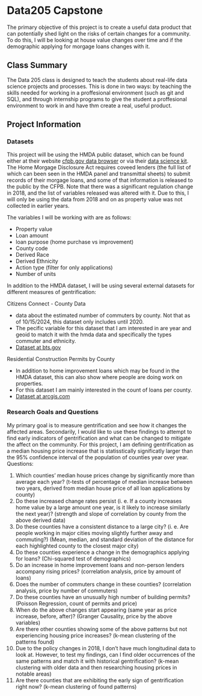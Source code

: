 # Data205 Capstone
The primary objective of this project is to create a useful data product that can potentially shed light on the risks of certain changes for a community. To do this, I will be looking at house value changes over time and if the demographic applying for morgage loans changes with it. 

## Class Summary
The Data 205 class is designed to teach the students about real-life data science projects and processes. This is done in two ways: by teaching the skills needed for working in a proffesional environment (such as git and SQL), and through internship programs to give the student a proffesional environment to work in and have thm create a real, useful product.

## Project Information

### Datasets
This project will be using the HMDA public dataset, which can be found either at their website [cfpb.gov data browser](https://ffiec.cfpb.gov/data-browser/) or via their [data science kit](https://github.com/cfpb/HMDA_Data_Science_Kit). The Home Morgage Disclosure Act requires coveed lenders (the full list of which can been seen in the HMDA panel and transmittal sheets) to submit records of their morgage loans, and some of that information is released to the public by the CFPB. Note that there was a significant regulation change in 2018, and the list of variables released was altered with it. Due to this, I will only be using the data from 2018 and on as property value was not collected in earlier years.

The variables I will be working with are as follows:
- Property value
- Loan amount
- loan purpose (home purchase vs improvement)
- County code
- Derived Race
- Derived Ethnicity
- Action type (filter for only applications)
- Number of units


In addition to the HMDA dataset, I will be using several external datasets for different measures of gentrification:

Citizens Connect - County Data
- data about the estimated number of commuters by county. Not that as of 10/15/2024, this dataset only includes until 2020.
- The pecific variable for this dataset that I am interested in are year and geoid to match it with the hmda data and specifically the types commuter and ethnicity.
- [Dataset at bts.gov](https://data.bts.gov/Research-and-Statistics/Citizen-Connect-County-data-live-/t3kh-5nek/about_data)

Residential Construction Permits by County
- In addition to home improvement loans which may be found in the HMDA dataset, this can also show where people are doing work on properties. 
- For this dataset I am mainly interested in the count of loans per county.
- [Dataset at arcgis.com](https://hudgis-hud.opendata.arcgis.com/datasets/HUD::residential-construction-permits-by-county/about)

### Research Goals and Questions
My primary goal is to measure gentrification and see how it changes the affected areas. Secondarily, I would like to use these findings to attempt to find early indicators of gentrification and what can be changed to mitigate the affect on the community. For this project, I am defining gentrification as a median housing price increase that is statisstically significatly larger than the 95% confidence interval of the population of counties year over year.
Questions:
1.	Which counties’ median house prices change by significantly more than average each year? (t-tests of percentage of median increase between two years, derived from median house price of all loan applications by county)
2.	Do these increased change rates persist (i. e. If a county increases home value by a large amount one year, is it likely to increase similarly the next year)? (strength and slope of correlation by county from the above derived data)
3.	Do these counties have a consistent distance to a large city? (i. e. Are people working in major cities moving slightly further away and commuting?) (Mean, median, and standard deviation of the distance for each highlighted county to the closest major city)
4.	Do these counties experience a change in the demographics applying for loans? (Chi-squared test of demographics)
5.	Do an increase in home improvement loans and non-person lenders accompany rising prices? (correlation analysis, price by amount of loans)
6.	Does the number of commuters change in these counties?  (correlation analysis, price by number of commuters)
7.	Do these counties have an unusually high number of building permits? (Poisson Regression, count of permits and price)
8.	When do the above changes start appearing (same year as price increase, before, after)? (Granger Causality, price by the above variables)
9.	Are there other counties showing some of the above patterns but not experiencing housing price increases? (k-mean clustering of the patterns found)
10.	Due to the policy changes in 2018, I don’t have much longitudinal data to look at. However, to test my findings, can I find older occurrences of the same patterns and match it with historical gentrification? (k-mean clustering with older data and then researching housing prices in notable areas)
11.	Are there counties that are exhibiting the early sign of gentrification right now? (k-mean clustering of found patterns)

